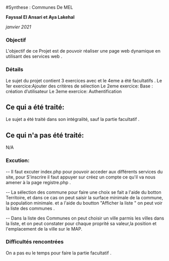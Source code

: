 #Synthese : Communes De MEL

**Fayssal El Ansari et Aya Lakehal**

*janvier 2021*

### Objectif
L'objectif de ce Projet est de pouvoir réaliser une page web dynamique en utilisant des services web .

### Détails
Le sujet du projet contient 3 exercices avec et le 4eme a été facultatifs .
Le 1er exercice:Ajouter des critères de sélection
Le 2eme exercice: Base : création d’utilisateur
Le 3eme exercice: Authentification

## Ce qui a été traité:
Le sujet a été traité dans son intégralité, sauf la partie facultatif .

## Ce qui n'a pas été traité:
N/A


### Excution:

-- Il faut excuter index.php pour pouvoir acceder aux différents services du site, pour S'inscrire il faut appuyer sur créez un compte ce qu'il va nous amener à la page registre.php .

-- La sélection des commune pour faire une choix se fait a l'aide du botton Territoire, et dans ce cas on peut saisir la surface minimale de la commune, la population minimale. et a l'aide du boutton "Afficher la liste " on peut voir la liste des communes .

-- Dans la liste des Communes on peut choisir un ville parmis les villes dans la liste, et on peut constater pour chaque proprité sa valeur,la position et l'emplacement de la ville sur le MAP. 

### Difficultés rencontrées

On a pas eu le temps pour faire la partie facultatif . 





